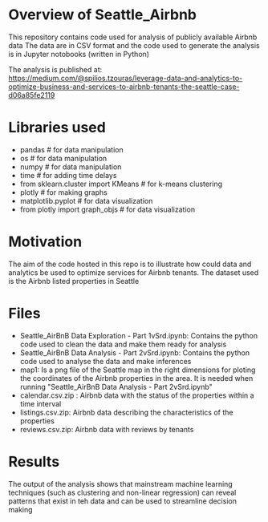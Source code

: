 # Overview of Seattle_Airbnb
This repository contains code used for analysis of publicly available Airbnb data
The data are in CSV format and the code used to generate the analysis is in Jupyter notobooks (written in Python)

The analysis is published at: https://medium.com/@spilios.tzouras/leverage-data-and-analytics-to-optimize-business-and-services-to-airbnb-tenants-the-seattle-case-d06a85fe2119


# Libraries used
- pandas # for data manipulation
- os # for data manipulation
- numpy # for data manipulation
- time # for adding time delays
- from sklearn.cluster import KMeans # for k-means clustering
- plotly # for making graphs
- matplotlib.pyplot # for data visualization
- from plotly import graph_objs # for data visualization

# Motivation
The aim of the code hosted in this repo is to illustrate how could data and analytics be used to optimize services for Airbnb tenants. The dataset used is the Airbnb listed properties in Seattle

# Files
- Seattle_AirBnB Data Exploration - Part 1vSrd.ipynb: Contains the python code used to clean the data and make them ready for analysis
- Seattle_AirBnB Data Analysis - Part 2vSrd.ipynb: Contains the python code used to analyse the data and make inferences 
- map1: Is a png file of the Seattle map in the right dimensions for ploting the coordinates of the Airbnb properties in the area. It is needed when running "Seattle_AirBnB Data Analysis - Part 2vSrd.ipynb"
- calendar.csv.zip : Airbnb data with the status of the properties within a time interval
- listings.csv.zip: Airbnb data describing the characteristics of the properties 
- reviews.csv.zip: Airbnb data with reviews by tenants 


# Results
The output of the analysis shows that mainstream machine learning techniques (such as clustering and non-linear regression) can reveal patterns that exist in teh data and can be used to streamline decision making
